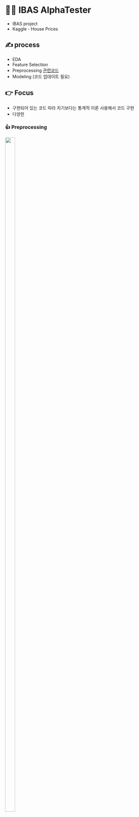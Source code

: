 # 💁‍♂️ IBAS AlphaTester
* IBAS project
* Kaggle - House Prices

## ✍ process 
* EDA
* Feature Selection
* Preprocessing [관련코드](./preprocessing.ipynb)
* Modeling (코드 업데이트 필요)

## 👉 Focus
- 구현되어 있는 코드 따라 치기보다는 통계적 이론 사용해서 코드 구현
- 다양한 

### 👍 Preprocessing
<img src="https://github.com/Park-taenam/Kaggle_HousePrice/blob/main/image/preprocessing.png" width="25%" height="75%"/>
